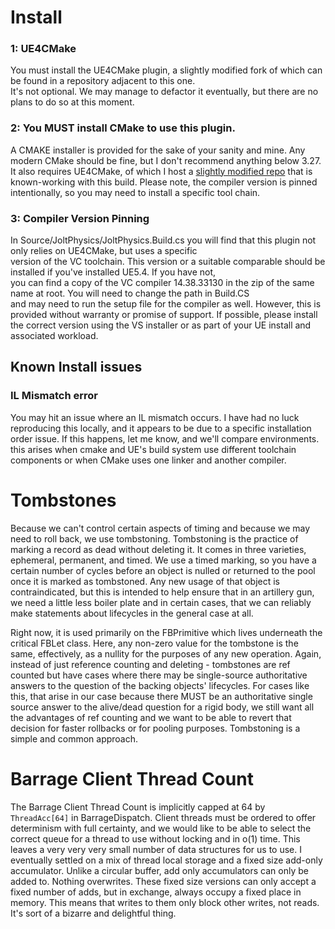 
# Install
### 1: UE4CMake
You must install the UE4CMake plugin, a slightly modified fork of which can be found in a repository adjacent to this one.  
It's not optional. We may manage to defactor it eventually, but there are no plans to do so at this moment.
### 2: You MUST install CMake to use this plugin.
A CMAKE installer is provided for the sake of your sanity and mine. Any modern CMake should be fine, but I don't recommend anything below 3.27. It also requires UE4CMake, of which I host a [slightly modified repo](https://github.com/JKurzer/UE4CMake) that is known-working with this build. Please note, the compiler version is pinned intentionally, so you may need to install a specific tool chain.

### 3: Compiler Version Pinning
In Source/JoltPhysics/JoltPhysics.Build.cs you will find that this plugin not only relies on UE4CMake, but uses a specific  
version of the VC toolchain. This version or a suitable comparable should be installed if you've installed UE5.4. If you have not,  
you can find a copy of the VC compiler 14.38.33130 in the zip of the same name at root. You will need to change the path in Build.CS  
and may need to run the setup file for the compiler as well. However, this is provided without warranty or promise of support.
If possible, please install the correct version using the VS installer or as part of your UE install and associated workload.

## Known Install issues
### IL Mismatch error 
You may hit an issue where an IL mismatch occurs. I have had no luck reproducing this locally, and it appears to be due to a specific installation order issue. If this happens, let me know, and we'll compare environments. this arises when cmake and UE's build system use different toolchain components or when CMake uses one linker and another compiler.

# Tombstones
Because we can't control certain aspects of timing and because we may need to roll back, we use tombstoning. Tombstoning is the practice of marking a record as dead without deleting it. It comes in three varieties, ephemeral, permanent, and timed. We use a timed marking, so you have a certain number of cycles before an object is nulled or returned to the pool once it is marked as tombstoned. Any new usage of that object is contraindicated, but this is intended to help ensure that in an artillery gun, we need a little less boiler plate and in certain cases, that we can reliably make statements about lifecycles in the general case at all.

Right now, it is used primarily on the FBPrimitive which lives underneath the critical FBLet class. Here, any non-zero value for the tombstone is the same, effectively, as a nullity for the purposes of any new operation. Again, instead of just reference counting and deleting - tombstones are ref counted but have cases where there may be single-source authoritative answers to the question of the backing objects' lifecycles. For cases like this, that arise in our case because there MUST be an authoritative single source answer to the alive/dead question for a rigid body, we still want all the advantages of ref counting and we want to be able to revert that decision for faster rollbacks or for pooling purposes. Tombstoning is a simple and common approach.

# Barrage Client Thread Count
The Barrage Client Thread Count is implicitly capped at 64 by ```ThreadAcc[64]``` in BarrageDispatch. Client threads must be ordered to offer determinism with full certainty, and we would like to be able to select the correct queue for a thread to use without locking and in o(1) time. This leaves a very very very small number of data structures for us to use. I eventually settled on a mix of thread local storage and a fixed size add-only accumulator. Unlike a circular buffer, add only accumulators can only be added to. Nothing overwrites. These fixed size versions can only accept a fixed number of adds, but in exchange, always occupy a fixed place in memory. This means that writes to them only block other writes, not reads. It's sort of a bizarre and delightful thing. 
